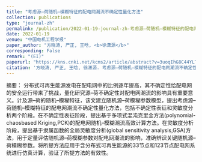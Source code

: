 ```yaml
---
title: "考虑源–荷随机–模糊特征的配电网潮流不确定性量化方法"
collection: publications
type: "journal-zh"
permalink: /publication/2022-01-19-journal-zh-考虑源–荷随机–模糊特征的配电网潮流不确定性量化方法
date: 2022-01-19
venue: "中国电机工程学报"
paper_author: "方晓涛, 严正, 王晗, <b>徐潇源</b>"
corresponding: False
remark: "(EI)"
paperurl: "https://kns.cnki.net/kcms2/article/abstract?v=3uoqIhG8C44YLTlOAiTRKibYlV5Vjs7iJTKGjg9uTdeTsOI_ra5_XS4i5CgPc2Va4fTspA2fFgp0qx63HTuCq-S7YcD5IjeR&uniplatform=NZKPT"
citation: '方晓涛, 严正, 王晗, 徐潇源. 考虑源–荷随机–模糊特征的配电网潮流不确定性量化方法[J]. <i>中国电机工程学报</i>, 2022, 42(20): 7509-7524.'
---
```


摘要：
分布式可再生能源发电在配电网中的比例逐年提高，其不确定性给配电网的安全运行带来了挑战，量化研究源–荷不确定性对配电网潮流的影响具有重要意义。计及源–荷的随机–模糊特征，该文建立随机源–荷模糊参数模型，提出考虑源–荷随机–模糊特征的配电网潮流不确定性量化方法，包括不确定性表征和灵敏度分析两个阶段。在不确定性表征阶段，提出基于多项式混沌克里金方法(polynomial-chaosbased Kriging,PCK)的配电网随机–模糊潮流高效计算方法。在灵敏度分析阶段，提出基于隶属函数的全局灵敏度分析(global sensitivity analysis,GSA)方法，用于定量评估随机源–荷模糊参数对配电网潮流的影响，准确辨识关键随机源–荷模糊参数。将所提方法应用于含分布式可再生能源的33节点和123节点配电网系统进行仿真计算，验证了所提方法的有效性。